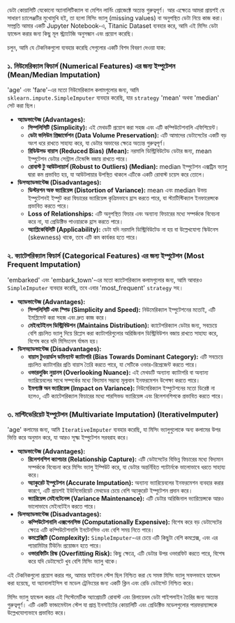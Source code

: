 
ডেটা কোয়ালিটি যেকোনো অ্যানালিটিক্যাল বা মেশিন লার্নিং প্রোজেক্টে অত্যন্ত গুরুত্বপূর্ণ। আর এক্ষেত্রে আমরা প্রায়শই যে সাধারণ চ্যালেঞ্জটির মুখোমুখি হই, তা হলো মিসিং ভ্যালু (missing values) বা অনুপস্থিত ডেটা নিয়ে কাজ করা। সম্প্রতি আমার একটি Jupyter Notebook-এ, Titanic Dataset ব্যবহার করে, আমি এই মিসিং ডেটা হ্যান্ডেল করার জন্য কিছু মূল স্ট্র্যাটেজি অনুসন্ধান এবং প্রয়োগ করেছি।

চলুন, আমি যে টেকনিকগুলো ব্যবহার করেছি সেগুলোর একটি বিশদ বিবরণ দেওয়া যাক:

### ১. নিউমেরিক্যাল ফিচার্স (Numerical Features) এর জন্য ইম্পুটেশন (Mean/Median Imputation)

'age' এবং 'fare'-এর মতো নিউমেরিক্যাল কলামগুলোর জন্য, আমি `sklearn.impute.SimpleImputer` ব্যবহার করেছি, যার `strategy` 'mean' অথবা 'median' সেট করা ছিল।

* **অ্যাডভান্টেজ (Advantages):**
    * **সিম্পলিসিটি (Simplicity):** এই মেথডটি প্রয়োগ করা সহজ এবং এটি কম্পিউটেশনালি এফিশিয়েন্ট।
    * **ডেটা ভলিউম প্রিজার্ভেশন (Data Volume Preservation):** এটি আমাদের ডেটাসেটের একটি বড় অংশ ধরে রাখতে সাহায্য করে, যা ডেটার অভাবের ক্ষেত্রে অত্যন্ত গুরুত্বপূর্ণ।
    * **রিডিউসড বায়াস (Reduced Bias) (Mean):** নরমালি ডিস্ট্রিবিউটেড ডেটার জন্য, mean ইম্পুটেশন ডেটার সেন্ট্রাল টেন্ডেন্সি বজায় রাখতে পারে।
    * **রোবাস্ট টু আউটলায়ার্স (Robust to Outliers) (Median):** median ইম্পুটেশন এক্সট্রিম ভ্যালু দ্বারা কম প্রভাবিত হয়, যা আউটলায়ার উপস্থিত থাকলে এটিকে একটি রোবাস্ট চয়েস করে তোলে।
* **ডিসঅ্যাডভান্টেজ (Disadvantages):**
    * **ডিস্টরশন অফ ভ্যারিয়েন্স (Distortion of Variance):** mean এবং median উভয় ইম্পুটেশনই ইম্পুট করা ফিচারের ভ্যারিয়েন্স কৃত্রিমভাবে হ্রাস করতে পারে, যা স্ট্যাটিস্টিক্যাল ইনফারেন্সকে প্রভাবিত করতে পারে।
    * **Loss of Relationships:** এটি অনুপস্থিত ফিচার এবং অন্যান্য ফিচারের মধ্যে সম্পর্ককে বিবেচনা করে না, যা প্রেডিক্টিভ পাওয়ারকে হ্রাস করতে পারে।
    * **অ্যাপ্লিকেবিলিটি (Applicability):** ডেটা যদি নরমালি ডিস্ট্রিবিউটেড না হয় বা উল্লেখযোগ্য স্কিউনেস (skewness) থাকে, তবে এটি কম কার্যকর হতে পারে।

### ২. ক্যাটেগরিক্যাল ফিচার্স (Categorical Features) এর জন্য ইম্পুটেশন (Most Frequent Imputation)

'embarked' এবং 'embark_town'-এর মতো ক্যাটেগরিক্যাল কলামগুলোর জন্য, আমি আবারও `SimpleImputer` ব্যবহার করেছি, তবে এবার 'most_frequent' `strategy` সহ।

* **অ্যাডভান্টেজ (Advantages):**
    * **সিম্পলিসিটি এবং স্পিড (Simplicity and Speed):** নিউমেরিক্যাল ইম্পুটেশনের মতোই, এটি ইমপ্লিমেন্ট করা সহজ এবং দ্রুত কাজ করে।
    * **মেইনটেইনস ডিস্ট্রিবিউশন (Maintains Distribution):** ক্যাটেগরিক্যাল ডেটার জন্য, সবচেয়ে বেশি প্রচলিত ভ্যালু দিয়ে রিপ্লেস করা ক্যাটাগরিগুলোর অরিজিনাল ডিস্ট্রিবিউশন বজায় রাখতে সাহায্য করে, বিশেষ করে যদি মিসিংনেস র্যান্ডম হয়।
* **ডিসঅ্যাডভান্টেজ (Disadvantages):**
    * **বায়াস টুওয়ার্ডস ডমিন্যান্ট ক্যাটাগরি (Bias Towards Dominant Category):** এটি সবচেয়ে প্রচলিত ক্যাটাগরির প্রতি বায়াস তৈরি করতে পারে, যা সেটিকে ওভার-রিপ্রেজেন্ট করতে পারে।
    * **ওভারলুকিং নুয়ানস (Overlooking Nuance):** এই মেথডটি অন্যান্য ক্যাটাগরি বা অন্যান্য ভ্যারিয়েবলের সাথে সম্পর্কের মধ্যে বিদ্যমান সম্ভাব্য মূল্যবান ইনফরমেশন উপেক্ষা করতে পারে।
    * **ইমপ্যাক্ট অন ভ্যারিয়েন্স (Impact on Variance):** নিউমেরিক্যাল ইম্পুটেশনের মতো ডিরেক্ট না হলেও, এটি ক্যাটেগরিক্যাল ফিচারের মধ্যে পারসিভড ভ্যারিয়েন্স এবং রিলেশনশিপকে প্রভাবিত করতে পারে।

### ৩. মাল্টিভেরিয়েট ইম্পুটেশন (Multivariate Imputation) (IterativeImputer)

'age' কলামের জন্য, আমি `IterativeImputer` ব্যবহার করেছি, যা মিসিং ভ্যালুগুলোকে অন্য কলামের উপর ভিত্তি করে অনুমান করে, যা আরও সূক্ষ্ম ইম্পুটেশন সরবরাহ করে।

* **অ্যাডভান্টেজ (Advantages):**
    * **রিলেশনশিপ ক্যাপচার (Relationship Capture):** এটি ডেটাসেটের বিভিন্ন ফিচারের মধ্যে বিদ্যমান সম্পর্ককে বিবেচনা করে মিসিং ভ্যালু ইম্পিউট করে, যা ডেটার অন্তর্নিহিত প্যাটার্নকে ভালোভাবে ধরতে সাহায্য করে।
    * **অ্যাকুরেট ইম্পুটেশন (Accurate Imputation):** অন্যান্য ভ্যারিয়েবলের ইনফরমেশন ব্যবহার করার কারণে, এটি প্রায়শই ইউনিভেরিয়েট মেথডের চেয়ে বেশি অ্যাকুরেট ইম্পুটেশন প্রদান করে।
    * **ভ্যারিয়েন্স মেইনটেনেন্স (Variance Maintenance):** এটি ডেটার অরিজিনাল ভ্যারিয়েন্সকে আরও ভালোভাবে মেইনটেইন করতে পারে।
* **ডিসঅ্যাডভান্টেজ (Disadvantages):**
    * **কম্পিউটেশনালি এক্সপেনসিভ (Computationally Expensive):** বিশেষ করে বড় ডেটাসেটের ক্ষেত্রে এটি কম্পিউটেশনালি ইনটেনসিভ এবং বেশি সময় নিতে পারে।
    * **কমপ্লেক্সিটি (Complexity):** `SimpleImputer`-এর চেয়ে এটি কিছুটা বেশি কমপ্লেক্স, এবং এর প্যারামিটার টিউনিং প্রয়োজন হতে পারে।
    * **ওভারফিটিং রিস্ক (Overfitting Risk):** কিছু ক্ষেত্রে, এটি ডেটার উপর ওভারফিট করতে পারে, বিশেষ করে যদি ডেটাসেটে খুব বেশি মিসিং ভ্যালু থাকে।

এই টেকনিকগুলো প্রয়োগ করার পর, আমার ফাইনাল স্টেপ ছিল নিশ্চিত করা যে সমস্ত মিসিং ভ্যালু সফলভাবে হ্যান্ডেল করা হয়েছে, যা অ্যানালাইসিস বা মডেল ট্রেনিংয়ের জন্য একটি ক্লিন এবং রেডি ডেটাসেট নিশ্চিত করে।

মিসিং ভ্যালু হ্যান্ডেল করার এই সিস্টেমেটিক অ্যাপ্রোচটি রোবাস্ট এবং রিলায়েবল ডেটা পাইপলাইন তৈরির জন্য অত্যন্ত গুরুত্বপূর্ণ। এটি একটি ফান্ডামেন্টাল স্টেপ যা প্রাপ্ত ইনসাইটের কোয়ালিটি এবং প্রেডিক্টিভ মডেলগুলোর পারফরম্যান্সকে উল্লেখযোগ্যভাবে প্রভাবিত করে।


